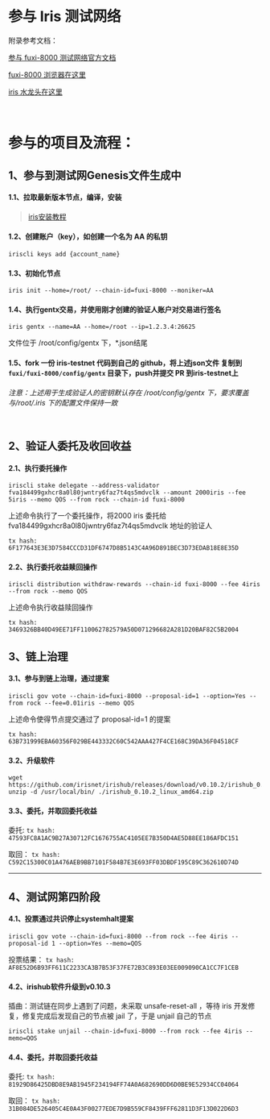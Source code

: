 # 参与 Iris 测试网络

附录参考文档：

[参与 fuxi-8000 测试网络官方文档](http://123)

[fuxi-8000 浏览器在这里](https://testnet.irisplorer.io/#/home)

[iris 水龙头在这里]()

<br>

# 参与的项目及流程：

## 1、参与到测试网Genesis文件生成中

#### 1.1、拉取最新版本节点，编译，安装

>[iris安装教程](https://github.com/irisnet/irishub/blob/master/docs/get-started/Install-the-Software.md)

#### 1.2、创建账户（key），如创建一个名为 AA 的私钥

`iriscli keys add {account_name}`

#### 1.3、初始化节点

`iris init --home=/root/ --chain-id=fuxi-8000 --moniker=AA`

#### 1.4、执行gentx交易，并使用刚才创建的验证人账户对交易进行签名

`iris gentx --name=AA --home=/root --ip=1.2.3.4:26625`

文件位于 /root/config/gentx 下，*.json结尾

#### 1.5、fork 一份 iris-testnet 代码到自己的 github，将上述json文件 复制到 `fuxi/fuxi-8000/config/gentx` 目录下，push并提交 PR 到iris-testnet上

*注意：上述用于生成验证人的密钥默认存在 /root/config/gentx 下，要求覆盖 与/root/.iris 下的配置文件保持一致*

<br>

## 2、验证人委托及收回收益

#### 2.1、执行委托操作

`iriscli stake delegate --address-validator fva184499gxhcr8a0l80jwntry6faz7t4qs5mdvclk --amount 2000iris --fee 5iris --memo QOS --from rock --chain-id fuxi-8000`

上述命令执行了一个委托操作，将2000 iris 委托给 fva184499gxhcr8a0l80jwntry6faz7t4qs5mdvclk 地址的验证人

`tx hash: 6F177643E3E3D7584CCCD31DF6747D8B5143C4A96D891BEC3D73EDAB18E8E35D`

#### 2.2、执行委托收益赎回操作

`iriscli distribution withdraw-rewards --chain-id fuxi-8000 --fee 4iris --from rock --memo QOS`

上述命令执行收益赎回操作

`tx hash: 3469326BB40D49EE71FF110062782579A50D071296682A281D20BAF82C5B2004`

## 3、链上治理

#### 3.1、参与到链上治理，通过提案

`iriscli gov vote --chain-id=fuxi-8000 --proposal-id=1 --option=Yes --from rock --fee=0.01iris --memo QOS`

上述命令使得节点提交通过了 proposal-id=1 的提案

`tx hash: 63B731999EBA60356F029BE443332C60C542AAA427F4CE168C39DA36F04518CF`


#### 3.2、升级软件

```
wget https://github.com/irisnet/irishub/releases/download/v0.10.2/irishub_0.10.2_linux_amd64.zip
unzip -d /usr/local/bin/ ./irishub_0.10.2_linux_amd64.zip
```

#### 3.3、委托，并取回委托收益
委托: 
`tx hash: 47593FC8A1AC9B27A30712FC1676755AC4105EE7B350D4AE5D88EE186AFDC151`

取回：
`tx hash: C592C15300C01A476AEB9BB7101F584B7E3E693FF03DBDF195C89C362610D74D`

-----




## 4、测试网第四阶段

#### 4.1、投票通过共识停止systemhalt提案
`iriscli gov vote --chain-id=fuxi-8000 --from rock --fee 4iris --proposal-id 1 --option=Yes --memo=QOS`

投票结果：
`tx hash: AF8E52D6B93FF611C2233CA3B7B53F37FE72B3C893E03EE009090CA1CC7F1CEB`

#### 4.2、irishub软件升级到v0.10.3

插曲：测试链在同步上遇到了问题，未采取 unsafe-reset-all ，等待 iris 开发修复，修复完成后发现自己的节点被 jail 了，于是 unjail 自己的节点

`iriscli stake unjail --chain-id=fuxi-8000 --from rock --fee 4iris --memo=QOS`


#### 4.4、委托，并取回委托收益
委托: 
`tx hash: 81929D86425DBD8E9AB1945F234194FF74A0A682690DD6D0BE9E52934CC04064 `

取回：
`tx hash: 31B084DE526405C4E0A43F00277EDE7D9B559CF8439FFF62811D3F13D022D6D3`
